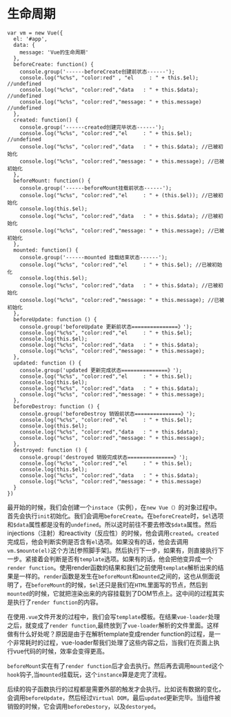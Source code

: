 # 生命周期

```
var vm = new Vue({
  el: '#app',
  data: {
    message: 'Vue的生命周期'
  },
  beforeCreate: function() {
    console.group('------beforeCreate创建前状态------');
    console.log("%c%s", "color:red" , "el     : " + this.$el); //undefined
    console.log("%c%s", "color:red","data   : " + this.$data); //undefined 
    console.log("%c%s", "color:red","message: " + this.message)  //undefined 
  },
  created: function() {
    console.group('------created创建完毕状态------');
    console.log("%c%s", "color:red","el     : " + this.$el); //undefined
    console.log("%c%s", "color:red","data   : " + this.$data); //已被初始化 
    console.log("%c%s", "color:red","message: " + this.message); //已被初始化
  },
  beforeMount: function() {
    console.group('------beforeMount挂载前状态------');
    console.log("%c%s", "color:red","el     : " + (this.$el)); //已被初始化
    console.log(this.$el);
    console.log("%c%s", "color:red","data   : " + this.$data); //已被初始化  
    console.log("%c%s", "color:red","message: " + this.message); //已被初始化  
  },
  mounted: function() {
    console.group('------mounted 挂载结束状态------');
    console.log("%c%s", "color:red","el     : " + this.$el); //已被初始化
    console.log(this.$el);    
    console.log("%c%s", "color:red","data   : " + this.$data); //已被初始化
    console.log("%c%s", "color:red","message: " + this.message); //已被初始化 
  },
  beforeUpdate: function () {
    console.group('beforeUpdate 更新前状态===============》');
    console.log("%c%s", "color:red","el     : " + this.$el);
    console.log(this.$el);   
    console.log("%c%s", "color:red","data   : " + this.$data); 
    console.log("%c%s", "color:red","message: " + this.message); 
  },
  updated: function () {
    console.group('updated 更新完成状态===============》');
    console.log("%c%s", "color:red","el     : " + this.$el);
    console.log(this.$el); 
    console.log("%c%s", "color:red","data   : " + this.$data); 
    console.log("%c%s", "color:red","message: " + this.message); 
  },
  beforeDestroy: function () {
    console.group('beforeDestroy 销毁前状态===============》');
    console.log("%c%s", "color:red","el     : " + this.$el);
    console.log(this.$el);    
    console.log("%c%s", "color:red","data   : " + this.$data); 
    console.log("%c%s", "color:red","message: " + this.message); 
  },
  destroyed: function () {
    console.group('destroyed 销毁完成状态===============》');
    console.log("%c%s", "color:red","el     : " + this.$el);
    console.log(this.$el);  
    console.log("%c%s", "color:red","data   : " + this.$data); 
    console.log("%c%s", "color:red","message: " + this.message)
  }
})
```

最开始的时候，我们会创建一个`instace`（实例），在`new Vue（）`的对象过程中。首先会执行`init`初始化。我们会调用`beforeCreate`。在`beforeCreate`时，`$el`选项和`$data`属性都是没有的`undefined`。所以这时前往不要去修改`$data`属性。然后injections（注射）和reactivity（反应性）的时候，他会调用`created`。`created`完成后，他会判断实例是否含有`el`选项。如果没有的话，他会去调用`vm.$mounte(el)`这个方法[参照脚手架]。然后执行下一步，如果有，则直接执行下一步。紧接着会判断是否有`template`选项。如果有的话，他会把他变异成一个`render function`。使用render函数的结果和我们之前使用`template`解析出来的结果是一样的。`render`函数是发生在`beforeMount`和`mounted`之间的，这也从侧面说明了，在`beforeMount`的时候，`$el`还只是我们在`HTML`里面写的节点，然后到`mounted`的时候，它就把渲染出来的内容挂载到了DOM节点上。这中间的过程其实是执行了`render function`的内容。

在使用`.vue`文件开发的过程中，我们会写`template`模板。在结果`vue-loader`处理之后，就变成了`render function`,最终放到了`vue-loader`解析的文件里面。这样做有什么好处呢？原因是由于在解析template变成render function的过程，是一个非常耗时的过程，vue-loader帮我们处理了这些内容之后，当我们在页面上执行vue代码的时候，效率会变得更高。

`beforeMount`实在有了`render function`后才会去执行。然后再去调用`mounted`这个`hook`钩子,当`mounted`挂载玩，这个`instance`算是走完了流程。

后续的钩子函数执行的过程都是需要外部的触发才会执行。比如说有数据的变化，会调用`beforeUpdate`，然后经过`Virtual DOM`，最后`updated`更新完毕。当组件被销毁的时候，它会调用`beforeDestory`，以及`destoryed`。